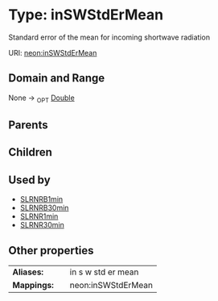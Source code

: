 
# Type: inSWStdErMean


Standard error of the mean for incoming shortwave radiation

URI: [neon:inSWStdErMean](https://data.neonscience.org/inSWStdErMean)


## Domain and Range

None ->  <sub>OPT</sub> [Double](types/Double.md)

## Parents


## Children


## Used by

 * [SLRNRB1min](SLRNRB1min.md)
 * [SLRNRB30min](SLRNRB30min.md)
 * [SLRNR1min](SLRNR1min.md)
 * [SLRNR30min](SLRNR30min.md)

## Other properties

|  |  |  |
| --- | --- | --- |
| **Aliases:** | | in s w std er mean |
| **Mappings:** | | neon:inSWStdErMean |

